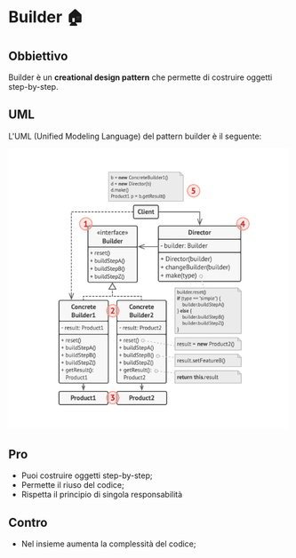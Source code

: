 # Builder 🏠

## Obbiettivo

Builder è un **creational design pattern** che permette di costruire oggetti step-by-step.

## UML

L'UML (Unified Modeling Language) del pattern builder è il seguente:

![builder.png](..%2Fpersistence%2Fbuilder.png)

## Pro

* Puoi costruire oggetti step-by-step;
* Permette il riuso del codice;
* Rispetta il principio di singola responsabilità

## Contro

* Nel insieme aumenta la complessità del codice;